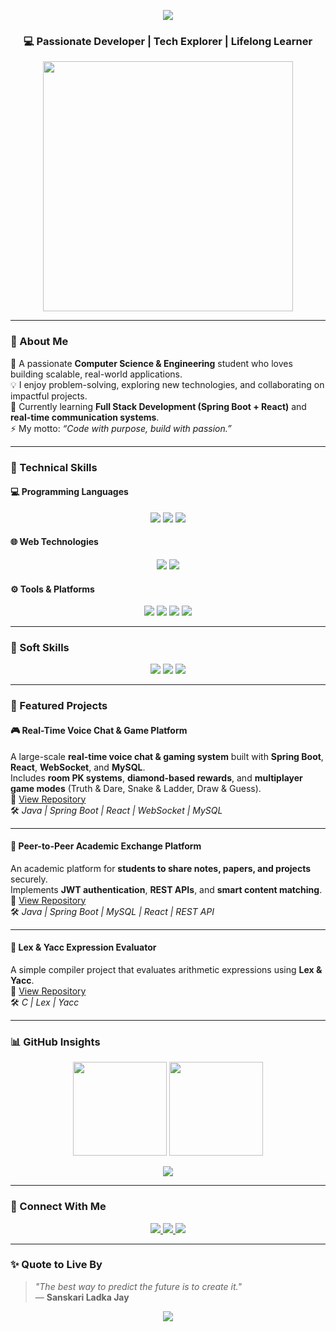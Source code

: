 <!-- 💫 GitHub Profile README for Sanskari Ladka Jay -->

<!-- Typing Animation Header -->
<p align="center">
  <a href="https://github.com/sanskariladka-jay">
    <img src="https://readme-typing-svg.herokuapp.com?size=25&duration=3500&color=00BFFF&center=true&vCenter=true&width=600&lines=Hi%2C+I'm+Sanskari+Ladka+Jay!;B.E.+in+Computer+Science+%26+Engineering;Full+Stack+Developer+%7C+Tech+Enthusiast;Problem+Solver+%7C+Team+Leader;Let's+Build+Something+Amazing+Together!">
  </a>
</p>

<h3 align="center">💻 Passionate Developer | Tech Explorer | Lifelong Learner</h3>

<p align="center">
  <img src="https://github.com/Anmol-Baranwal/Cool-GIFs-For-GitHub/blob/main/gifs/Developer.gif" width="400"/>
</p>

---

### 🚀 About Me
🌱 A passionate **Computer Science & Engineering** student who loves building scalable, real-world applications.  
💡 I enjoy problem-solving, exploring new technologies, and collaborating on impactful projects.  
🎯 Currently learning **Full Stack Development (Spring Boot + React)** and **real-time communication systems**.  
⚡ My motto: _“Code with purpose, build with passion.”_

---

### 🧠 Technical Skills

#### 💻 Programming Languages
<p align="center">
  <img src="https://img.shields.io/badge/Python-3776AB?style=for-the-badge&logo=python&logoColor=white"/>
  <img src="https://img.shields.io/badge/Java-ED8B00?style=for-the-badge&logo=openjdk&logoColor=white"/>
  <img src="https://img.shields.io/badge/C++-00599C?style=for-the-badge&logo=cplusplus&logoColor=white"/>
</p>

#### 🌐 Web Technologies
<p align="center">
  <img src="https://img.shields.io/badge/HTML5-E34F26?style=for-the-badge&logo=html5&logoColor=white"/>
  <img src="https://img.shields.io/badge/CSS3-1572B6?style=for-the-badge&logo=css3&logoColor=white"/>
</p>

#### ⚙️ Tools & Platforms
<p align="center">
  <img src="https://img.shields.io/badge/GitHub-181717?style=for-the-badge&logo=github"/>
  <img src="https://img.shields.io/badge/VS%20Code-007ACC?style=for-the-badge&logo=visualstudiocode"/>
  <img src="https://img.shields.io/badge/MySQL-4479A1?style=for-the-badge&logo=mysql"/>
  <img src="https://img.shields.io/badge/SpringBoot-6DB33F?style=for-the-badge&logo=springboot&logoColor=white"/>
</p>

---

### 💬 Soft Skills
<p align="center">
  <img src="https://img.shields.io/badge/Communication-00C853?style=for-the-badge&logo=wechat&logoColor=white"/>
  <img src="https://img.shields.io/badge/Teamwork-FF6D00?style=for-the-badge&logo=people&logoColor=white"/>
  <img src="https://img.shields.io/badge/Leadership-2962FF?style=for-the-badge&logo=leader&logoColor=white"/>
</p>

---

### 🌟 Featured Projects

#### 🎮 Real-Time Voice Chat & Game Platform  
A large-scale **real-time voice chat & gaming system** built with **Spring Boot**, **React**, **WebSocket**, and **MySQL**.  
Includes **room PK systems**, **diamond-based rewards**, and **multiplayer game modes** (Truth & Dare, Snake & Ladder, Draw & Guess).  
🔗 [View Repository](https://github.com/sanskariladka-jay/voice-game-platform)  
🛠️ *Java | Spring Boot | React | WebSocket | MySQL*

---

#### 🔄 Peer-to-Peer Academic Exchange Platform  
An academic platform for **students to share notes, papers, and projects** securely.  
Implements **JWT authentication**, **REST APIs**, and **smart content matching**.  
🔗 [View Repository](https://github.com/sanskariladka-jay/academic-exchange-platform)  
🛠️ *Java | Spring Boot | MySQL | React | REST API*

---

#### 🧮 Lex & Yacc Expression Evaluator  
A simple compiler project that evaluates arithmetic expressions using **Lex & Yacc**.  
🔗 [View Repository](https://github.com/sanskariladka-jay/lex-yacc-calculator)  
🛠️ *C | Lex | Yacc*

---

### 📊 GitHub Insights
<p align="center">
  <img src="https://github-readme-stats.vercel.app/api?username=sanskariladka-jay&show_icons=true&theme=tokyonight&hide_border=true" height="150"/>
  <img src="https://github-readme-streak-stats.herokuapp.com/?user=sanskariladka-jay&theme=tokyonight&hide_border=true" height="150"/>
</p>

<p align="center">
  <img src="https://github-readme-activity-graph.vercel.app/graph?username=sanskariladka-jay&theme=react-dark&hide_border=true&area=true" />
</p>

---

### 🤝 Connect With Me
<p align="center">
  <a href="https://github.com/sanskariladka-jay" target="_blank">
    <img src="https://img.shields.io/badge/GitHub-000000?style=for-the-badge&logo=github"/>
  </a>
  <a href="mailto:jk316875@gmail.com" target="_blank">
    <img src="https://img.shields.io/badge/Email-D14836?style=for-the-badge&logo=gmail"/>
  </a>
  <a href="https://www.linkedin.com/in/jay-kumar-20b689312?utm_source=share&utm_campaign=share_via&utm_content=profile&utm_medium=android_app" target="_blank">
    <img src="https://img.shields.io/badge/LinkedIn-0077B5?style=for-the-badge&logo=linkedin"/>
  </a>
</p>

---

### ✨ Quote to Live By
> _"The best way to predict the future is to create it."_  
> — **Sanskari Ladka Jay**

<p align="center">
  <img src="https://capsule-render.vercel.app/api?type=waving&color=0:00bfff,100:ff00ff&height=120&section=footer"/>
</p>
